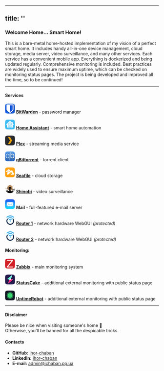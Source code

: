 
---
title: ''
---
### Welcome Home... Smart Home!
This is a bare-metal home-hosted implementation of my vision of a perfect smart home. It includes handy all-in-one device management, cloud storage, media server, video surveillance, and many other services. Each service has a convenient mobile app. Everything is dockerized and being updated regularly. Comprehensive monitoring is included.
Best practices are widely used to ensure maximum uptime, which can be checked on monitoring status pages.
The project is being developed and improved all the time, so to be continued!

---

#### Services
[![BitWarden](image/bitwarden.png)](https://bitwarden.ichaban.pp.ua) [**BitWarden**](https://bitwarden.ichaban.pp.ua) - password manager\
\
[![Home Assistant](image/home-assistant.png)](https://home-assistant.ichaban.pp.ua) [**Home Assistant**](https://home-assistant.ichaban.pp.ua) - smart home automation\
\
[![Plex](image/plex.png)](https://plex.ichaban.pp.ua) [**Plex**](https://plex.ichaban.pp.ua) - streaming media service\
\
[![qBittorrent](image/qbittorrent.png)](https://qbittorrent.ichaban.pp.ua) [**qBittorrent**](https://qbittorrent.ichaban.pp.ua) - torrent client\
\
[![Seafile](image/seafile.png)](https://seafile.ichaban.pp.ua) [**Seafile**](https://seafile.ichaban.pp.ua) - cloud storage\
\
[![Shinobi](image/shinobi.png)](https://shinobi.ichaban.pp.ua) [**Shinobi**](https://shinobi.ichaban.pp.ua) - video surveillance\
\
![Mail](image/mail.png) **Mail** - full-featured e-mail server\
\
[![Router1](image/openwrt.png)](https://router1.ichaban.pp.ua) [**Router 1**](https://router1.ichaban.pp.ua) - network hardware WebGUI *(protected)*\
\
[![Router2](image/openwrt.png)](https://router2.ichaban.pp.ua) [**Router 2**](https://router2.ichaban.pp.ua) - network hardware WebGUI *(protected)*

#### Monitoring:
[![Zabbix](image/zabbix.png)](https://zabbix.ichaban.pp.ua) [**Zabbix**](https://zabbix.ichaban.pp.ua) - main monitoring system\
\
[![StatusCake](image/statuscake.png)](https://statuscake.ichaban.pp.ua) [**StatusCake**](https://statuscake.ichaban.pp.ua) - additional external monitoring with public status page\
\
[![UptimeRobot](image/uptimerobot.png)](https://stats.uptimerobot.com/MNJ53f5w5R) [**UptimeRobot**](https://stats.uptimerobot.com/MNJ53f5w5R) - additional external monitoring with public status page

---

#### Disclaimer
Please be nice when visiting someone's home 🙂\
Otherwise, you'll be banned for all the despicable tricks.

#### Contacts
 - **GitHub:** [ihor-chaban](https://github.com/ihor-chaban)
 - **LinkedIn:** [ihor-chaban](https://www.linkedin.com/in/ihor-chaban)
 - **E-mail:** [admin@ichaban.pp.ua](mailto:admin@ichaban.pp.ua)
